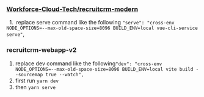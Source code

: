 ### [Workforce-Cloud-Tech/recruitcrm-modern](https://github.com/Workforce-Cloud-Tech/recruitcrm-modern)
  1.  replace serve command like the following `"serve": "cross-env NODE_OPTIONS=--max-old-space-size=8096 BUILD_ENV=local vue-cli-service serve"`,
### recruitcrm-webapp-v2
1. replace dev command like the following`"dev": "cross-env NODE_OPTIONS=--max-old-space-size=8096 BUILD_ENV=local vite build --sourcemap true --watch",`
2. first run `yarn dev`
3. then `yarn serve`
